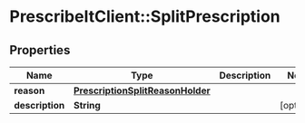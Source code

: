 # PrescribeItClient::SplitPrescription

## Properties
Name | Type | Description | Notes
------------ | ------------- | ------------- | -------------
**reason** | [**PrescriptionSplitReasonHolder**](PrescriptionSplitReasonHolder.md) |  | 
**description** | **String** |  | [optional] 

